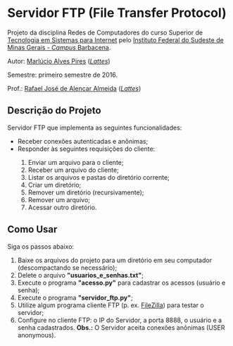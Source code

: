 <h1>Servidor FTP (File Transfer Protocol)</h1>

Projeto da disciplina Redes de Computadores do curso Superior de <a href="http://www.barbacena.ifsudestemg.edu.br/tsi">Tecnologia em Sistemas para Internet</a> pelo <a href="http://www.barbacena.ifsudestemg.edu.br/">Instituto Federal do Sudeste de Minas Gerais - <em>Campus</em> Barbacena</a>.

Autor: <a href="https://github.com/marlucioapires">Marlúcio Alves Pires</a> (<em><a href="http://lattes.cnpq.br/9893409194805043">Lattes</a></em>)

Semestre: primeiro semestre de 2016.

Prof.: <a href="https://github.com/rafjaa">Rafael José de Alencar Almeida</a> (<em><a href="http://lattes.cnpq.br/3995585094514614">Lattes</a></em>)

<h2>Descrição do Projeto</h2>
<p>Servidor FTP que implementa as seguintes funcionalidades:</p>
<ul>
	<li>Receber conexões autenticadas e anônimas;</li>
	<li>Responder às seguintes requisições do cliente:</li>
	<div>
		<ol>
			<li>Enviar um arquivo para o cliente;</li>
			<li>Receber um arquivo do cliente;</li>
			<li>Listar os arquivos e pastas do diretório corrente;</li>
			<li>Criar um diretório;</li>
			<li>Remover um diretório (recursivamente);</li>
			<li>Remover um arquivo;</li>
			<li>Acessar outro diretório.</li>
		</ol>
	</div>
</ul>

<h2>Como Usar</h2>
<p>Siga os passos abaixo:</p>
<ol>
	<li>Baixe os arquivos do projeto para um diretório em seu computador (descompactando se necessário);</li>
	<li>Delete o arquivo <strong>"usuarios_e_senhas.txt"</strong>;</li>
	<li>Execute o programa <strong>"acesso.py"</strong> para cadastrar os acessos (usuário e senha);</li>
	<li>Execute o programa <strong>"servidor_ftp.py"</strong>;</li>
	<li>Utilize algum programa cliente FTP (p. ex. <a href="https://filezilla-project.org/">FileZilla</a>) para testar o servidor;</li>
	<li>Configure no cliente FTP: o IP do Servidor, a porta 8888, o usuário e a senha cadastrados. <strong>Obs.:</strong> O Servidor aceita conexões anônimas (USER anonymous).</li>
</ol>
